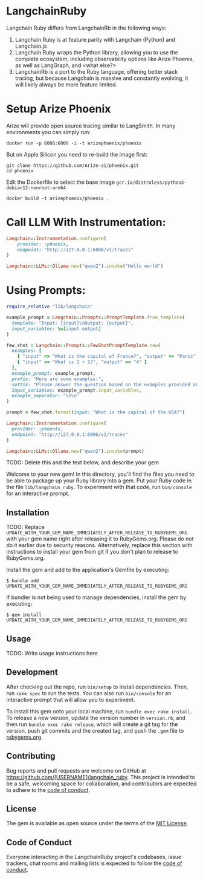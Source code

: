 # LangchainRuby

Langchain Ruby differs from LangchainRb in the following ways:

1. Langchain Ruby is at feature parity with Langchain (Python) and Langchain.js
2. Langchain Ruby wraps the Python library, allowing you to use the complete ecosystem, including observability options like Arize Phoenix, as well as LangGraph, and <what else?>
3. LangchainRb is a port to the Ruby language, offering better stack tracing, but because Langchain is massive and constantly evolving, it will likely always be more feature limited.

# Setup Arize Phoenix

Arize will provide open source tracing similar to LangSmith. In many environments you can simply run:

```
docker run -p 6006:6006 -i -t arizephoenix/phoenix
```

But on Apple Silicon you need to re-build the image first:

```
git clone https://github.com/Arize-ai/phoenix.git
cd phoenix
```

Edit the Dockerfile to select the base image `gcr.io/distroless/python3-debian12:nonroot-arm64`

```
docker build -t arizephoenix/phoenix .
```

# Call LLM With Instrumentation:

```ruby
Langchain::Instrumentation.configure(
    provider: :phoenix,
    endpoint: "http://127.0.0.1:6006/v1/traces"
)

Langchain::LLMs::Ollama.new("qwen2").invoke("Hello world")
```

# Using Prompts:

```ruby
require_relative "lib/langchain"

example_prompt = Langchain::Prompts::PromptTemplate.from_template(
  template: "Input: {input}\nOutput: {output}",
  input_variables: %w[input output]
)

few_shot = Langchain::Prompts::FewShotPromptTemplate.new(
  examples: [
    { "input" => "What is the capital of France?", "output" => "Paris" },
    { "input" => "What is 2 + 2?", "output" => "4" }
  ],
  example_prompt: example_prompt,
  prefix: "Here are some examples:",
  suffix: "Please answer the question based on the examples provided above: {input}",
  input_variables: example_prompt.input_variables,
  example_separator: "\n\n"
)

prompt = few_shot.format(input: "What is the capital of the USA?")

Langchain::Instrumentation.configure(
  provider: :phoenix,
  endpoint: "http://127.0.0.1:6006/v1/traces"
)

Langchain::LLMs::Ollama.new("qwen2").invoke(prompt)
```

TODO: Delete this and the text below, and describe your gem

Welcome to your new gem! In this directory, you'll find the files you need to be able to package up your Ruby library into a gem. Put your Ruby code in the file `lib/langchain_ruby`. To experiment with that code, run `bin/console` for an interactive prompt.

## Installation

TODO: Replace `UPDATE_WITH_YOUR_GEM_NAME_IMMEDIATELY_AFTER_RELEASE_TO_RUBYGEMS_ORG` with your gem name right after releasing it to RubyGems.org. Please do not do it earlier due to security reasons. Alternatively, replace this section with instructions to install your gem from git if you don't plan to release to RubyGems.org.

Install the gem and add to the application's Gemfile by executing:

    $ bundle add UPDATE_WITH_YOUR_GEM_NAME_IMMEDIATELY_AFTER_RELEASE_TO_RUBYGEMS_ORG

If bundler is not being used to manage dependencies, install the gem by executing:

    $ gem install UPDATE_WITH_YOUR_GEM_NAME_IMMEDIATELY_AFTER_RELEASE_TO_RUBYGEMS_ORG

## Usage

TODO: Write usage instructions here

## Development

After checking out the repo, run `bin/setup` to install dependencies. Then, run `rake spec` to run the tests. You can also run `bin/console` for an interactive prompt that will allow you to experiment.

To install this gem onto your local machine, run `bundle exec rake install`. To release a new version, update the version number in `version.rb`, and then run `bundle exec rake release`, which will create a git tag for the version, push git commits and the created tag, and push the `.gem` file to [rubygems.org](https://rubygems.org).

## Contributing

Bug reports and pull requests are welcome on GitHub at https://github.com/[USERNAME]/langchain_ruby. This project is intended to be a safe, welcoming space for collaboration, and contributors are expected to adhere to the [code of conduct](https://github.com/[USERNAME]/langchain_ruby/blob/main/CODE_OF_CONDUCT.md).

## License

The gem is available as open source under the terms of the [MIT License](https://opensource.org/licenses/MIT).

## Code of Conduct

Everyone interacting in the LangchainRuby project's codebases, issue trackers, chat rooms and mailing lists is expected to follow the [code of conduct](https://github.com/[USERNAME]/langchain_ruby/blob/main/CODE_OF_CONDUCT.md).
